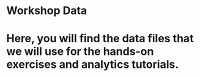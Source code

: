 # Workshop Data
#
# Here, you will find the data files that we will use for the hands-on exercises and analytics tutorials. 
#

